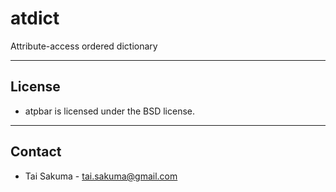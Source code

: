 
# atdict

Attribute-access ordered dictionary

*****

## License

- atpbar is licensed under the BSD license.

*****

## Contact

- Tai Sakuma - tai.sakuma@gmail.com


